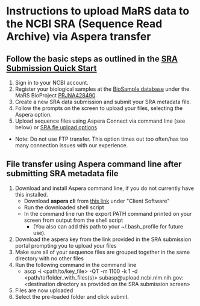 # Instructions to upload MaRS data to the NCBI SRA (Sequence Read Archive) via Aspera transfer

## Follow the basic steps as outlined in the [SRA Submission Quick Start](https://www.ncbi.nlm.nih.gov/sra/docs/submit/)
1. Sign in to your NCBI account.
2. Register your biological samples at the [BioSample database](https://www.ncbi.nlm.nih.gov/biosample/) under the MaRS BioProject [PRJNA428490](https://www.ncbi.nlm.nih.gov/bioproject/?term=PRJNA428490). 
3. Create a new SRA data submission and submit your SRA metadata file.
4. Follow the prompts on the screen to upload your files, selecting the Aspera option.
5. Upload sequence files using Aspera Connect via command line (see below) or [SRA fle upload options](https://www.ncbi.nlm.nih.gov/sra/docs/submitfiles/)
* Note: Do not use FTP transfer. This option times out too often/has too many connection issues with our experience.

## File transfer using Aspera command line after submitting SRA metadata file
1. Download and install Aspera command line, if you do not currently have this installed.
    * Download **aspera cli** from [this link](http://downloads.asperasoft.com) under "Client Software"
    * Run the downloaded shell script
    * In the command line run the export PATH command printed on your screen from output from the shell script
      * (You also can add this path to your ~/.bash_profile for future use).
2. Download the aspera key from the link provided in the SRA submission portal prompting you to upload your files
3. Make sure all of your sequence files are grouped together in the same directory with no other files
4. Run the following command in the command line
    * ascp -i <path/to/key\_file> -QT -m 1100 -k 1 -d <path/to/folder\_with\_files(s)> subasp\@upload.ncbi.nlm.nih.gov\:\<destination directory as provided on the SRA submission screen>
5. Files are now uploaded
6. Select the pre-loaded folder and click submit.
